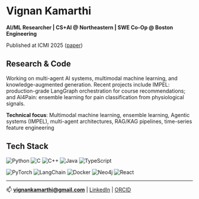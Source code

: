# Vignan Kamarthi

**AI/ML Researcher | CS+AI @ Northeastern | SWE Co-Op @ Boston Engineering**

Published at ICMI 2025 ([paper](https://camps.aptaracorp.com//ACM_PMS/PMS/ACM/ICMICOMPANION25/17/da0e2c86-83a3-11f0-957d-16ffd757ba29/OUT/icmicompanion25-17.html))

## Research & Code
Working on multi-agent AI systems, multimodal machine learning, and knowledge-augmented generation. Recent projects include IMPEL: production-grade LangGraph orchestration for course recommendations; and AI4Pain: ensemble learning for pain classification from physiological signals.

**Technical focus**: Multimodal machine learning, ensemble learning, Agentic systems (IMPEL), multi-agent architectures, RAG/KAG pipelines, time-series feature engineering

## Tech Stack

![Python](https://img.shields.io/badge/Python-3776AB?style=flat&logo=python&logoColor=white)
![C](https://img.shields.io/badge/C-00599C?style=flat&logo=c&logoColor=white)
![C++](https://img.shields.io/badge/C++-00599C?style=flat&logo=cplusplus&logoColor=white)
![Java](https://img.shields.io/badge/Java-ED8B00?style=flat&logo=openjdk&logoColor=white)
![TypeScript](https://img.shields.io/badge/TypeScript-007ACC?style=flat&logo=typescript&logoColor=white)

![PyTorch](https://img.shields.io/badge/PyTorch-EE4C2C?style=flat&logo=pytorch&logoColor=white)
![LangChain](https://img.shields.io/badge/LangChain-121212?style=flat&logo=chainlink&logoColor=white)
![Docker](https://img.shields.io/badge/Docker-2496ED?style=flat&logo=docker&logoColor=white)
![Neo4j](https://img.shields.io/badge/Neo4j-008CC1?style=flat&logo=neo4j&logoColor=white)
![React](https://img.shields.io/badge/React-20232A?style=flat&logo=react&logoColor=61DAFB)

---

📫 **vignankamarthi@gmail.com** | [LinkedIn](https://linkedin.com/in/vignan-kamarthi) | [ORCID](https://orcid.org/0009-0005-9823-6613)

